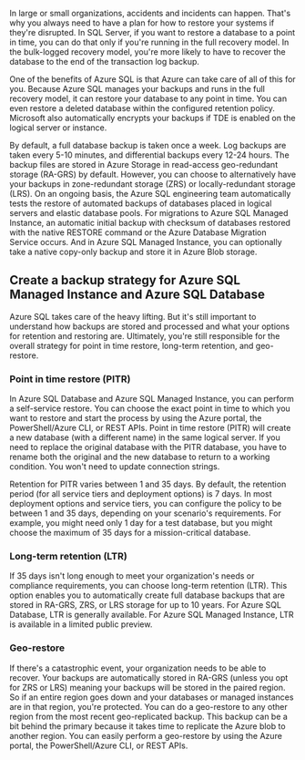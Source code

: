 In large or small organizations, accidents and incidents can happen. That's why you always need to have a plan for how to restore your systems if they're disrupted. In SQL Server, if you want to restore a database to a point in time, you can do that only if you're running in the full recovery model. In the bulk-logged recovery model, you're more likely to have to recover the database to the end of the transaction log backup.

One of the benefits of Azure SQL is that Azure can take care of all of this for you. Because Azure SQL manages your backups and runs in the full recovery model, it can restore your database to any point in time. You can even restore a deleted database within the configured retention policy. Microsoft also automatically encrypts your backups if TDE is enabled on the logical server or instance.

By default, a full database backup is taken once a week. Log backups are taken every 5-10 minutes, and differential backups every 12-24 hours. The backup files are stored in Azure Storage in read-access geo-redundant storage (RA-GRS) by default. However, you can choose to alternatively have your backups in zone-redundant storage (ZRS) or locally-redundant storage (LRS). On an ongoing basis, the Azure SQL engineering team automatically tests the restore of automated backups of databases placed in logical servers and elastic database pools. For migrations to Azure SQL Managed Instance, an automatic initial backup with checksum of databases restored with the native RESTORE command or the Azure Database Migration Service occurs. And in Azure SQL Managed Instance, you can optionally take a native copy-only backup and store it in Azure Blob storage.

## Create a backup strategy for Azure SQL Managed Instance and Azure SQL Database

Azure SQL takes care of the heavy lifting. But it's still important to understand how backups are stored and processed and what your options for retention and restoring are. Ultimately, you're still responsible for the overall strategy for point in time restore, long-term retention, and geo-restore.

### Point in time restore (PITR)

In Azure SQL Database and Azure SQL Managed Instance, you can perform a self-service restore. You can choose the exact point in time to which you want to restore and start the process by using the Azure portal, the PowerShell/Azure CLI, or REST APIs. Point in time restore (PITR) will create a new database (with a different name) in the same logical server. If you need to replace the original database with the PITR database, you have to rename both the original and the new database to return to a working condition. You won't need to update connection strings.

Retention for PITR varies between 1 and 35 days. By default, the retention period (for all service tiers and deployment options) is 7 days. In most deployment options and service tiers, you can configure the policy to be between 1 and 35 days, depending on your scenario's requirements. For example, you might need only 1 day for a test database, but you might choose the maximum of 35 days for a mission-critical database.

### Long-term retention (LTR)

If 35 days isn't long enough to meet your organization's needs or compliance requirements, you can choose long-term retention (LTR). This option enables you to automatically create full database backups that are stored in RA-GRS, ZRS, or LRS storage for up to 10 years. For Azure SQL Database, LTR is generally available. For Azure SQL Managed Instance, LTR is available in a limited public preview.

### Geo-restore

If there's a catastrophic event, your organization needs to be able to recover. Your backups are automatically stored in RA-GRS (unless you opt for ZRS or LRS) meaning your backups will be stored in the paired region. So if an entire region goes down and your databases or managed instances are in that region, you're protected. You can do a geo-restore to any other region from the most recent geo-replicated backup. This backup can be a bit behind the primary because it takes time to replicate the Azure blob to another region. You can easily perform a geo-restore by using the Azure portal, the PowerShell/Azure CLI, or REST APIs.
